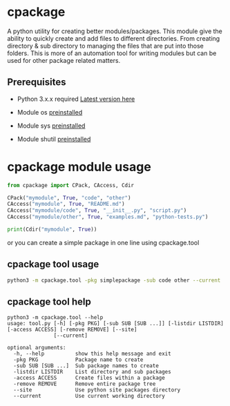 # cpackage
A python utility for creating better modules/packages. This module give the ability to quickly create and add files to different directories. From creating directory & sub directory to managing the files that are put into those folders. This is more of an automation tool for writing modules but can be used for other package related matters.

## Prerequisites
* Python 3.x.x required [Latest version here](https://www.python.org/ftp/python/3.8.2/python-3.8.2.exe)

* Module os [preinstalled](https://docs.python.org/3/library/os.html)

* Module sys [preinstalled](https://docs.python.org/3.8/library/sys.html)

* Module shutil [preinstalled](https://docs.python.org/3/library/shutil.html)

# cpackage module usage

```python
from cpackage import CPack, CAccess, Cdir

CPack("mymodule", True, "code", "other")
CAccess("mymodule", True, "README.md")
CAccess("mymodule/code", True, "__init__.py", "script.py")
CAccess("mymodule/other", True, "examples.md", "python-tests.py")

print(Cdir("mymodule", True))
```

or you can create a simple package in one line using cpackage.tool

## cpackage tool usage

```bash
python3 -m cpackage.tool -pkg simplepackage -sub code other --current
```

## cpackage tool help
```
python3 -m cpackage.tool --help
usage: tool.py [-h] [-pkg PKG] [-sub SUB [SUB ...]] [-listdir LISTDIR] [-access ACCESS] [-remove REMOVE] [--site]
               [--current]

optional arguments:
  -h, --help          show this help message and exit
  -pkg PKG            Package name to create
  -sub SUB [SUB ...]  Sub package names to create
  -listdir LISTDIR    List directory and sub packages
  -access ACCESS      Create files within a package
  -remove REMOVE      Remove entire package tree
  --site              Use python site packages directory
  --current           Use current working directory
```
